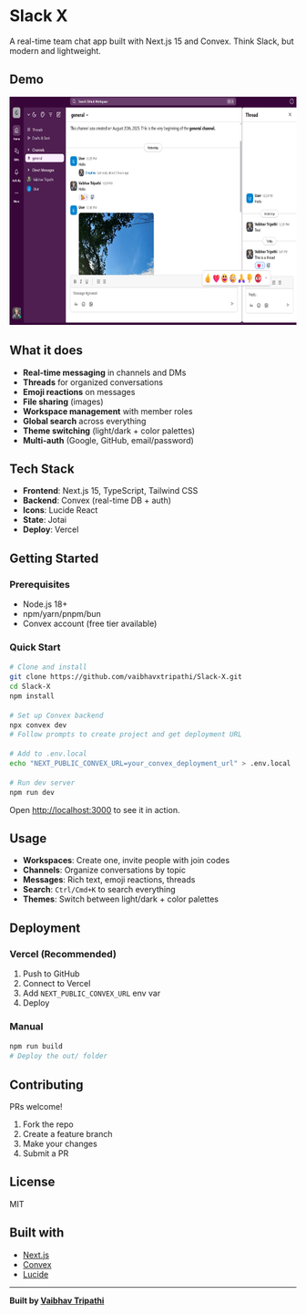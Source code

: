 # Slack X

A real-time team chat app built with Next.js 15 and Convex. Think Slack, but modern and lightweight.

## Demo

<img src='public/slack.png' alt='slack' width='750' height='400'>

## What it does

- **Real-time messaging** in channels and DMs
- **Threads** for organized conversations
- **Emoji reactions** on messages
- **File sharing** (images)
- **Workspace management** with member roles
- **Global search** across everything
- **Theme switching** (light/dark + color palettes)
- **Multi-auth** (Google, GitHub, email/password)

## Tech Stack

- **Frontend**: Next.js 15, TypeScript, Tailwind CSS
- **Backend**: Convex (real-time DB + auth)
- **Icons**: Lucide React
- **State**: Jotai
- **Deploy**: Vercel

## Getting Started

### Prerequisites

- Node.js 18+
- npm/yarn/pnpm/bun
- Convex account (free tier available)

### Quick Start

```bash
# Clone and install
git clone https://github.com/vaibhavxtripathi/Slack-X.git
cd Slack-X
npm install

# Set up Convex backend
npx convex dev
# Follow prompts to create project and get deployment URL

# Add to .env.local
echo "NEXT_PUBLIC_CONVEX_URL=your_convex_deployment_url" > .env.local

# Run dev server
npm run dev
```

Open [http://localhost:3000](http://localhost:3000) to see it in action.

## Usage

- **Workspaces**: Create one, invite people with join codes
- **Channels**: Organize conversations by topic
- **Messages**: Rich text, emoji reactions, threads
- **Search**: `Ctrl/Cmd+K` to search everything
- **Themes**: Switch between light/dark + color palettes

## Deployment

### Vercel (Recommended)

1. Push to GitHub
2. Connect to Vercel
3. Add `NEXT_PUBLIC_CONVEX_URL` env var
4. Deploy

### Manual

```bash
npm run build
# Deploy the out/ folder
```

## Contributing

PRs welcome!

1. Fork the repo
2. Create a feature branch
3. Make your changes
4. Submit a PR

## License

MIT

## Built with

- [Next.js](https://nextjs.org/)
- [Convex](https://convex.dev/)
- [Lucide](https://lucide.dev/)

---

**Built by [Vaibhav Tripathi](https://github.com/vaibhavxtripathi)**
